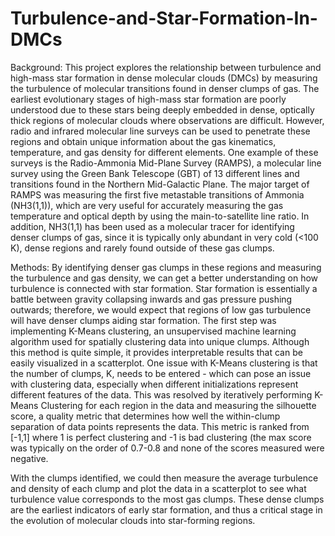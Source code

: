 # Turbulence-and-Star-Formation-In-DMCs

Background:
This project explores the relationship between turbulence and high-mass star formation in dense molecular clouds (DMCs) by measuring the turbulence of molecular transitions found in denser clumps of gas. The earliest evolutionary stages of high-mass star formation are poorly understood due to these stars being deeply embedded in dense, optically thick regions of molecular clouds where observations are difficult. However, radio and infrared molecular line surveys can be used to penetrate these regions and obtain unique information about the gas kinematics, temperature, and gas density for different elements. One example of these surveys is the Radio-Ammonia Mid-Plane Survey (RAMPS), a molecular line survey using the Green Bank Telescope (GBT) of 13 different lines and transitions found in the Northern Mid-Galactic Plane. The major target of RAMPS was measuring the first five metastable transitions of Ammonia (NH3(1,1)), which are very useful for accurately measuring the gas temperature and optical depth by using the main-to-satellite line ratio. In addition, NH3(1,1) has been used as a molecular tracer for identifying denser clumps of gas, since it is typically only abundant in very cold (<100 K), dense regions and rarely found outside of these gas clumps.

Methods:
By identifying denser gas clumps in these regions and measuring the turbulence and gas density, we can get a better understanding on how turbulence is connected with star formation. Star formation is essentially a battle between gravity collapsing inwards and gas pressure pushing outwards; therefore, we would expect that regions of low gas turbulence will have denser clumps aiding star formation. The first step was implementing K-Means clustering, an unsupervised machine learning algorithm used for spatially clustering data into unique clumps. Although this method is quite simple, it provides interpretable results that can be easily visualized in a scatterplot. One issue with K-Means clustering is that the number of clumps, K, needs to be entered - which can pose an issue with clustering data, especially when different initializations represent different features of the data. This was resolved by iteratively performing K-Means Clustering for each region in the data and measuring the silhouette score, a quality metric that determines how well the within-clump separation of data points represents the data. This metric is ranked from [-1,1] where 1 is perfect clustering and -1 is bad clustering (the max score was typically on the order of 0.7-0.8 and none of the scores measured were negative. 

With the clumps identified, we could then measure the average turbulence and density of each clump and plot the data in a scatterplot to see what turbulence value corresponds to the most gas clumps. These dense clumps are the earliest indicators of early star formation, and thus a critical stage in the evolution of molecular clouds into star-forming regions.

